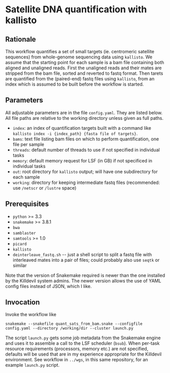 # Satellite DNA quantification with kallisto

## Rationale
This workflow quantifies a set of small targets (ie. centromeric satellite sequences) from whole-genome sequencing data using `kallisto`.  We assume that the starting point for each sample is a bam file containing both aligned and unaligned reads.  First the unaligned reads and their mates are stripped from the bam file, sorted and reverted to fastq format.  Then tarets are quantified from the (paired-end) fastq files using `kallisto`, from an index which is assumed to be built before the workflow is started.

## Parameters
All adjustable parameters are in the file `config.yaml`.  They are listed below.  All file paths are relative to the working directory unless given as full paths.

* `index`: an index of quantification targets built with a command like `kallisto index -i {index_path} {fasta file of targets}`.
* `bams`: text file listing bam files on which to perform quantification, one file per sample
* `threads`: default number of threads to use if not specified in individual tasks
* `memory`: default memory request for LSF (in GB) if not specificed in individual tasks
* `out`: root directory for `kallisto` output; will have one subdirectory for each sample
* `working`: directory for keeping intermediate fastq files (recommended: use `/netscr` or `/lustre` space)

## Prerequisites

* `python` >= 3.3
* `snakemake` >= 3.8.1
* `bwa`
* `samblaster`
* `samtools` >= 1.0
* `picard`
* `kallisto` 
* `deinterleave_fastq.sh` -- just a shell script to split a fastq file with interleaved mates into a pair of files; could probably also use `seqtk` or similar

Note that the version of Snakemake required is newer than the one installed by the Killdevil system admins.  The newer version allows the use of YAML config files instead of JSON, which I like.

## Invocation
Invoke the workflow like
```
snakemake --snakefile quant_sats_from_bam.snake --configfile config.yaml --directory /working/dir --cluster launch.py
```

The script `launch.py` gets some job metadata from the Snakemake engine and uses it to assemble a call to the LSF scheduler (`bsub`).  When per-task resource requirements (processors, memory etc.) are not specified, defaults will be used that are in my experience appropriate for the Killdevil environment.  See workflow in `../wgs`, in this same repository, for an example `launch.py` script.